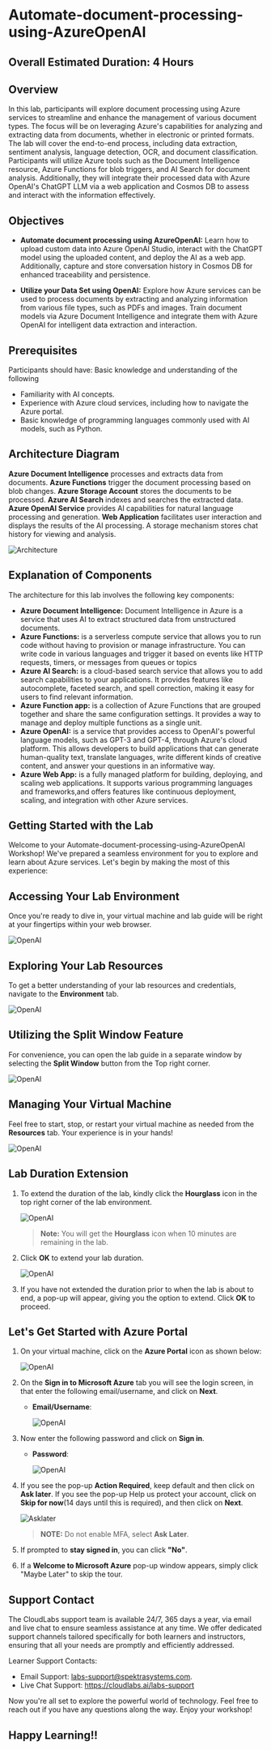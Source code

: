 # Automate-document-processing-using-AzureOpenAI
## Overall Estimated Duration: 4 Hours
## Overview

In this lab, participants will explore document processing using Azure services to streamline and enhance the management of various document types. The focus will be on leveraging Azure's capabilities for analyzing and extracting data from documents, whether in electronic or printed formats. The lab will cover the end-to-end process, including data extraction, sentiment analysis, language detection, OCR, and document classification. Participants will utilize Azure tools such as the Document Intelligence resource, Azure Functions for blob triggers, and AI Search for document analysis. Additionally, they will integrate their processed data with Azure OpenAI's ChatGPT LLM via a web application and Cosmos DB to assess and interact with the information effectively.

## Objectives

- **Automate document processing using AzureOpenAI:** Learn how to upload custom data into Azure OpenAI Studio, interact with the ChatGPT model using the uploaded content, and deploy the AI as a web app. Additionally, capture and store conversation history in Cosmos DB for enhanced traceability and persistence.

- **Utilize your Data Set using OpenAI:** Explore how Azure services can be used to process documents by extracting and analyzing information from various file types, such as PDFs and images. Train document models via Azure Document Intelligence and integrate them with Azure OpenAI for intelligent data extraction and interaction.
  
## Prerequisites

Participants should have: Basic knowledge and understanding of the following

- Familiarity with AI concepts.
- Experience with Azure cloud services, including how to navigate the Azure portal.
- Basic knowledge of programming languages commonly used with AI models, such as Python.
  
## Architecture Diagram

**Azure Document Intelligence** processes and extracts data from documents. **Azure Functions** trigger the document processing based on blob changes. **Azure Storage Account** stores the documents to be processed. **Azure AI Search** indexes and searches the extracted data. **Azure OpenAI Service** provides AI capabilities for natural language processing and generation. **Web Application** facilitates user interaction and displays the results of the AI processing. A storage mechanism stores chat history for viewing and analysis.

![Architecture](images/archi5.png)

## Explanation of Components

The architecture for this lab involves the following key components:

- **Azure Document Intelligence:** Document Intelligence in Azure is a service that uses AI to extract structured data from unstructured documents.
- **Azure Functions:** is a serverless compute service that allows you to run code without having to provision or manage infrastructure. You can write code in various languages and trigger it based on events like HTTP requests, timers, or messages from queues or topics
- **Azure AI Search:** is a cloud-based search service that allows you to add search capabilities to your applications. It provides features like autocomplete, faceted search, and spell correction, making it easy for users to find relevant information.
- **Azure Function app:** is a collection of Azure Functions that are grouped together and share the same configuration settings. It provides a way to manage and deploy multiple functions as a single unit.
- **Azure OpenAI:** is a service that provides access to OpenAI's powerful language models, such as GPT-3 and GPT-4, through Azure's cloud platform. This allows developers to build applications that can generate human-quality text, translate languages, write different kinds of creative content, and answer your questions in an informative way.
- **Azure Web App:** is a fully managed platform for building, deploying, and scaling web applications. It supports various programming languages and frameworks,and offers features like continuous deployment, scaling, and integration with other Azure services.

## Getting Started with the Lab
Welcome to your Automate-document-processing-using-AzureOpenAI Workshop! We've prepared a seamless environment for you to explore and learn about Azure services. Let's begin by making the most of this experience:
 
## Accessing Your Lab Environment
 
Once you're ready to dive in, your virtual machine and lab guide will be right at your fingertips within your web browser.

  ![OpenAI](images/labguide.png)

 
## Exploring Your Lab Resources
 
To get a better understanding of your lab resources and credentials, navigate to the **Environment** tab.
 
  ![OpenAI](images/env.png)
 
## Utilizing the Split Window Feature
 
For convenience, you can open the lab guide in a separate window by selecting the **Split Window** button from the Top right corner.
 
  ![OpenAI](images/spl.png)

## Managing Your Virtual Machine
 
Feel free to start, stop, or restart your virtual machine as needed from the **Resources** tab. Your experience is in your hands!

  ![OpenAI](images/res.png)

## Lab Duration Extension

1. To extend the duration of the lab, kindly click the **Hourglass** icon in the top right corner of the lab environment. 

   ![OpenAI](images/gext.png)

    >**Note:** You will get the **Hourglass** icon when 10 minutes are remaining in the lab.

2. Click **OK** to extend your lab duration.
 
   ![OpenAI](images/gext2.png)

3. If you have not extended the duration prior to when the lab is about to end, a pop-up will appear, giving you the option to extend. Click **OK** to proceed.


## Let's Get Started with Azure Portal
 
1. On your virtual machine, click on the **Azure Portal** icon as shown below:
 
    ![OpenAI](images/sc900-image(1).png)

1. On the **Sign in to Microsoft Azure** tab you will see the login screen, in that enter the following email/username, and click on **Next**. 

   * **Email/Username**: <inject key="AzureAdUserEmail"></inject>
   
      ![OpenAI](images/sc900-image-1.png)
     
1. Now enter the following password and click on **Sign in**.
   
   * **Password**: <inject key="AzureAdUserPassword"></inject>
   
      ![OpenAI](images/sc900-image-2.png)

1. If you see the pop-up **Action Required**, keep default and then click on **Ask later**. If you see the pop-up Help us protect your account, click on **Skip for now**(14 days until this is required), and then click on **Next**.

   ![Asklater](images/asklater.png)

   >**NOTE:** Do not enable MFA, select **Ask Later**.
     
1. If prompted to **stay signed in**, you can click **"No"**.
 
1. If a **Welcome to Microsoft Azure** pop-up window appears, simply click "Maybe Later" to skip the tour.
   

## Support Contact
The CloudLabs support team is available 24/7, 365 days a year, via email and live chat to ensure seamless assistance at any time. We offer dedicated support channels tailored specifically for both learners and instructors, ensuring that all your needs are promptly and efficiently addressed.

Learner Support Contacts:

   - Email Support: labs-support@spektrasystems.com.
   - Live Chat Support: https://cloudlabs.ai/labs-support
 
Now you're all set to explore the powerful world of technology. Feel free to reach out if you have any questions along the way. Enjoy your workshop!

## Happy Learning!!
